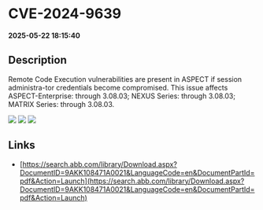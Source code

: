# CVE-2024-9639

**2025-05-22 18:15:40**

## Description
Remote Code Execution vulnerabilities are present in ASPECT if session administra-tor credentials become compromised.
This issue affects ASPECT-Enterprise: through 3.08.03; NEXUS Series: through 3.08.03; MATRIX Series: through 3.08.03.

![](https://img.shields.io/static/v1?label=Score&message=7.5&color=red)
![](https://img.shields.io/static/v1?label=Severity&message=HIGH&color=red)
![](https://img.shields.io/static/v1?label=CWE&message=RCE&color=green)

## Links
- [https://search.abb.com/library/Download.aspx?DocumentID=9AKK108471A0021&LanguageCode=en&DocumentPartId=pdf&Action=Launch](https://search.abb.com/library/Download.aspx?DocumentID=9AKK108471A0021&LanguageCode=en&DocumentPartId=pdf&Action=Launch)
